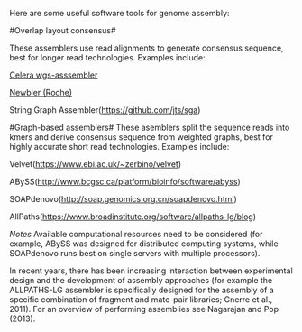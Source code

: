 Here are some useful software  tools for genome assembly:

#Overlap layout consensus# 

These assemblers use read alignments to generate consensus sequence, best for longer read technologies. Examples include: 

[Celera wgs-asssembler](http://wgs-assembler.sourceforge.net)

[Newbler (Roche)](http://www.454.com/products/analysis-software) 

String Graph Assembler(https://github.com/jts/sga)

#Graph-based assemblers#
These asemblers split the sequence reads into kmers and derive consensus sequence from weighted graphs, best for highly accurate short read technologies. Examples include: 

Velvet(https://www.ebi.ac.uk/~zerbino/velvet)

ABySS(http://www.bcgsc.ca/platform/bioinfo/software/abyss)

SOAPdenovo(http://soap.genomics.org.cn/soapdenovo.html)

AllPaths(https://www.broadinstitute.org/software/allpaths-lg/blog)

*Notes*
Available computational resources need to be considered (for example, ABySS was designed for distributed computing systems, while SOAPdenovo runs best on single servers with multiple processors).

In recent years, there has been increasing interaction between experimental design and the development of assembly approaches (for example the ALLPATHS-LG assembler is specifically designed for the assembly of a specific combination of fragment and mate-pair libraries; Gnerre et al., 2011). For an overview of performing assemblies see Nagarajan and Pop (2013).
